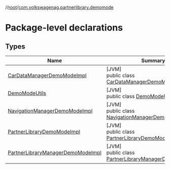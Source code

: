 //[root](../../index.md)/[com.volkswagenag.partnerlibrary.demomode](index.md)

# Package-level declarations

## Types

| Name | Summary |
|---|---|
| [CarDataManagerDemoModeImpl](-car-data-manager-demo-mode-impl/index.md) | [JVM]<br>public class [CarDataManagerDemoModeImpl](-car-data-manager-demo-mode-impl/index.md) |
| [DemoModeUtils](-demo-mode-utils/index.md) | [JVM]<br>public class [DemoModeUtils](-demo-mode-utils/index.md) |
| [NavigationManagerDemoModeImpl](-navigation-manager-demo-mode-impl/index.md) | [JVM]<br>public class [NavigationManagerDemoModeImpl](-navigation-manager-demo-mode-impl/index.md) |
| [PartnerLibraryDemoModeImpl](-partner-library-demo-mode-impl/index.md) | [JVM]<br>public class [PartnerLibraryDemoModeImpl](-partner-library-demo-mode-impl/index.md) |
| [PartnerLibraryManagerDemoModeImpl](-partner-library-manager-demo-mode-impl/index.md) | [JVM]<br>public class [PartnerLibraryManagerDemoModeImpl](-partner-library-manager-demo-mode-impl/index.md) |
